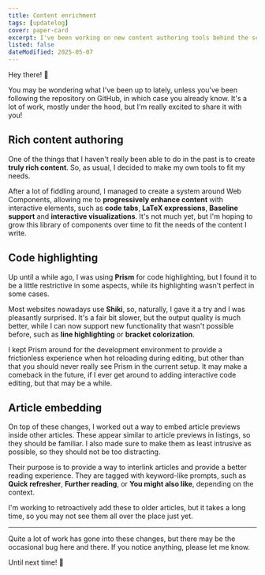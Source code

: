 ```yaml
---
title: Content enrichment
tags: [updatelog]
cover: paper-card
excerpt: I've been working on new content authoring tools behind the scenes and I'm excited to share them with you!
listed: false
dateModified: 2025-05-07
---
```


Hey there! <span class="wave">👋</span>

You may be wondering what I've been up to lately, unless you've been following the repository on GitHub, in which case you already know. It's a lot of work, mostly under the hood, but I'm really excited to share it with you!

## Rich content authoring

One of the things that I haven't really been able to do in the past is to create **truly rich content**. So, as usual, I decided to make my own tools to fit my needs.

After a lot of fiddling around, I managed to create a system around Web Components, allowing me to **progressively enhance content** with interactive elements, such as **code tabs**, **LaTeX expressions**, **Baseline support** and **interactive visualizations**. It's not much yet, but I'm hoping to grow this library of components over time to fit the needs of the content I write.

## Code highlighting

Up until a while ago, I was using **Prism** for code highlighting, but I found it to be a little restrictive in some aspects, while its highlighting wasn't perfect in some cases.

Most websites nowadays use **Shiki**, so, naturally, I gave it a try and I was pleasantly surprised. It's a fair bit slower, but the output quality is much better, while I can now support new functionality that wasn't possible before, such as **line highlighting** or **bracket colorization**.

I kept Prism around for the development environment to provide a frictionless experience when hot reloading during editing, but other than that you should never really see Prism in the current setup. It may make a comeback in the future, if I ever get around to adding interactive code editing, but that may be a while.

## Article embedding

On top of these changes, I worked out a way to embed article previews inside other articles. These appear similar to article previews in listings, so they should be familiar. I also made sure to make them as least intrusive as possible, so they should not be too distracting.

Their purpose is to provide a way to interlink articles and provide a better reading experience. They are tagged with keyword-like prompts, such as **Quick refresher**, **Further reading**, or **You might also like**, depending on the context.

I'm working to retroactively add these to older articles, but it takes a long time, so you may not see them all over the place just yet.

---

Quite a lot of work has gone into these changes, but there may be the occasional bug here and there. If you notice anything, please let me know.

Until next time! 🍻
